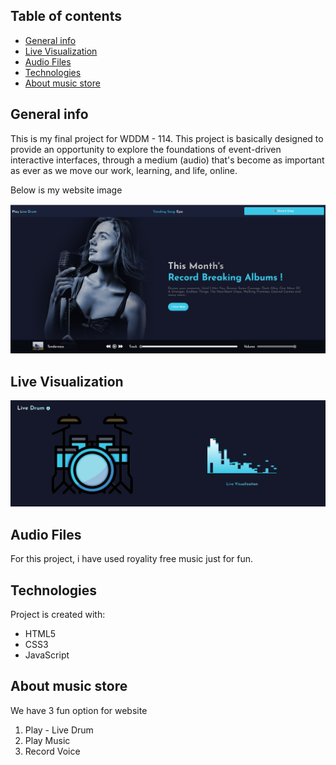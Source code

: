 ## Table of contents
* [General info](#general-info)
* [Live Visualization](#live-visualization)
* [Audio Files](#audio-files)
* [Technologies](#technologies)
* [About music store](#about-music-store)

## General info
This is my final project for WDDM - 114. This project is basically designed to provide an opportunity to explore the foundations of event-driven interactive interfaces, through a medium (audio) that's become as important as ever as we move our work, learning, and life, online.

Below is my website image

![Website_Image.png](https://github.com/nitishkumar90-svg/MusicStore/blob/production/Website_Image.png?raw=true)

## Live Visualization
![Visualization_Image.png](https://github.com/nitishkumar90-svg/MusicStore/blob/production/Website_Image_LiveVisualization.png?raw=true)

## Audio Files
For this project, i have used royality free music just for fun.
	
## Technologies
Project is created with:
* HTML5
* CSS3
* JavaScript

## About music store
We have 3 fun option for website
1. Play - Live Drum
2. Play Music
3. Record Voice